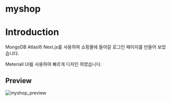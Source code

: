 # myshop

# Introduction
MongoDB Atlas와 Next.js를 사용하여 쇼핑몰에 들어갈 로그인 페이지를 만들어 보았습니다.

Meteriall UI를 사용하여 빠르게 디자인 하였습니다.

## Preview
![myshop_preview](https://github.com/user-attachments/assets/fda8b719-ca09-4b96-9f50-87da8dc72711)
